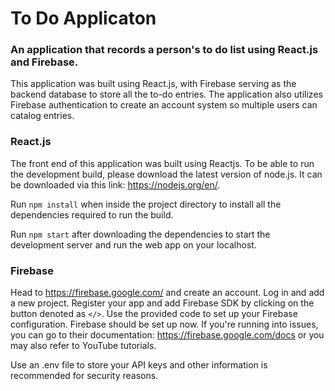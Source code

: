 # To Do Applicaton

### An application that records a person's to do list using React.js and Firebase.

This application was built using React.js, with Firebase serving as the backend database to store all the to-do entries. The application also utilizes Firebase authentication to create an account system so multiple users can catalog entries.

### React.js 

The front end of this application was built using Reactjs. To be able to run the development build, please download the latest version of node.js. It can be downloaded via this link: https://nodejs.org/en/.

Run `npm install` when inside the project directory to install all the dependencies required to run the build.

Run `npm start` after downloading the dependencies to start the development server and run the web app on your localhost.

### Firebase

Head to https://firebase.google.com/ and create an account. Log in and add a new project. Register your app and add Firebase SDK by clicking on the button denoted as `</>`. Use the provided code to set up your Firebase configuration. Firebase should be set up now. If you're running into issues, you can go to their documentation: https://firebase.google.com/docs or you may also refer to YouTube tutorials.

Use an .env file to store your API keys and other information is recommended for security reasons.
